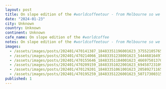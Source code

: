 ```yaml
---
layout: post
title: On slope edition of the #worldcoffeetour - from Melbourne so we drink flat whites.
date: "2024-01-23"
city: Unknown
country: Unknown
continent: Unknown
cafe_name: On slope edition of the #worldcoffee
notes: On slope edition of the #worldcoffeetour - from Melbourne so we drink flat whites.
images:
  - /assets/images/posts/202401/470141387_18483351196001623_3755210576510641888_n_17953168844723890.jpg
  - /assets/images/posts/202401/470214066_18483351238001623_5444681649767848600_n_18038496931725346.jpg
  - /assets/images/posts/202401/470155646_18483351184001623_4669750137016795563_n_18018514658076952.jpg
  - /assets/images/posts/202401/470209159_18483351022001623_6945872310997674331_n_17977106522643781.jpg
  - /assets/images/posts/202401/470129201_18483351061001623_205892711655864486_n_18036118003703428.jpg
  - /assets/images/posts/202401/470195259_18483351226001623_5071730031592938048_n_17968007012546303.jpg
published: 1
---
```


